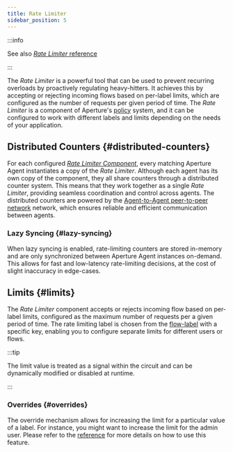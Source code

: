 ```yaml
---
title: Rate Limiter
sidebar_position: 5
---
```


:::info

See also [_Rate Limiter_ reference][reference]

:::

The _Rate Limiter_ is a powerful tool that can be used to prevent recurring
overloads by proactively regulating heavy-hitters. It achieves this by accepting
or rejecting incoming flows based on per-label limits, which are configured as
the number of requests per given period of time. The _Rate Limiter_ is a
component of Aperture's [policy][policies] system, and it can be configured to
work with different labels and limits depending on the needs of your
application.

## Distributed Counters {#distributed-counters}

For each configured [_Rate Limiter Component_][reference], every matching
Aperture Agent instantiates a copy of the _Rate Limiter_. Although each agent
has its own copy of the component, they all share counters through a distributed
counter system. This means that they work together as a single _Rate Limiter_,
providing seamless coordination and control across agents. The distributed
counters are powered by the [Agent-to-Agent peer-to-peer network][agent-group]
network, which ensures reliable and efficient communication between agents.

### Lazy Syncing {#lazy-syncing}

When lazy syncing is enabled, rate-limiting counters are stored in-memory and
are only synchronized between Aperture Agent instances on-demand. This allows
for fast and low-latency rate-limiting decisions, at the cost of slight
inaccuracy in edge-cases.

## Limits {#limits}

The _Rate Limiter_ component accepts or rejects incoming flow based on per-label
limits, configured as the maximum number of requests per a given period of time.
The rate limiting label is chosen from the [flow-label][flow-label] with a
specific key, enabling you to configure separate limits for different users or
flows.

:::tip

The limit value is treated as a signal within the circuit and can be dynamically
modified or disabled at runtime.

:::

### Overrides {#overrides}

The override mechanism allows for increasing the limit for a particular value of
a label. For instance, you might want to increase the limit for the admin user.
Please refer to the [reference][reference] for more details on how to use this
feature.

[reference]: /reference/policies/spec.md#rate-limiter
[agent-group]: /concepts/flow-control/flow-selector.md#agent-group
[policies]: /concepts/policy/policy.md
[flow-label]: /concepts/flow-control/flow-label.md
